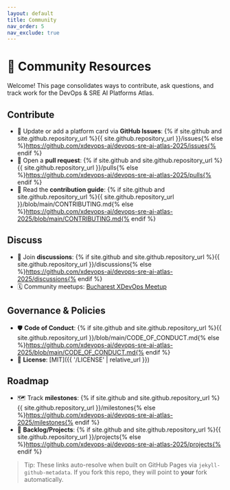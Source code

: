 ```yaml
---
layout: default
title: Community
nav_order: 5
nav_exclude: true 
---
```


# 🤝 Community Resources

Welcome! This page consolidates ways to contribute, ask questions, and track work for the DevOps & SRE AI Platforms Atlas.

## Contribute
- 📝 Update or add a platform card via **GitHub Issues**: {% if site.github and site.github.repository_url %}{{ site.github.repository_url }}/issues{% else %}https://github.com/xdevops-ai/devops-sre-ai-atlas-2025/issues{% endif %}
- 🔧 Open a **pull request**: {% if site.github and site.github.repository_url %}{{ site.github.repository_url }}/pulls{% else %}https://github.com/xdevops-ai/devops-sre-ai-atlas-2025/pulls{% endif %}
- 📄 Read the **contribution guide**: {% if site.github and site.github.repository_url %}{{ site.github.repository_url }}/blob/main/CONTRIBUTING.md{% else %}https://github.com/xdevops-ai/devops-sre-ai-atlas-2025/blob/main/CONTRIBUTING.md{% endif %}

## Discuss
- 💬 Join **discussions**: {% if site.github and site.github.repository_url %}{{ site.github.repository_url }}/discussions{% else %}https://github.com/xdevops-ai/devops-sre-ai-atlas-2025/discussions{% endif %}
- 🗓️ Community meetups: [Bucharest XDevOps Meetup](https://www.meetup.com/bucharest-xdevops-meetup-group/)

## Governance & Policies
- 🛡️ **Code of Conduct**: {% if site.github and site.github.repository_url %}{{ site.github.repository_url }}/blob/main/CODE_OF_CONDUCT.md{% else %}https://github.com/xdevops-ai/devops-sre-ai-atlas-2025/blob/main/CODE_OF_CONDUCT.md{% endif %}
- 📜 **License**: [MIT]({{ '/LICENSE' | relative_url }})

## Roadmap
- 🗺️ Track **milestones**: {% if site.github and site.github.repository_url %}{{ site.github.repository_url }}/milestones{% else %}https://github.com/xdevops-ai/devops-sre-ai-atlas-2025/milestones{% endif %}
- 📌 **Backlog/Projects**: {% if site.github and site.github.repository_url %}{{ site.github.repository_url }}/projects{% else %}https://github.com/xdevops-ai/devops-sre-ai-atlas-2025/projects{% endif %}

> Tip: These links auto-resolve when built on GitHub Pages via `jekyll-github-metadata`. If you fork this repo, they will point to **your** fork automatically.
